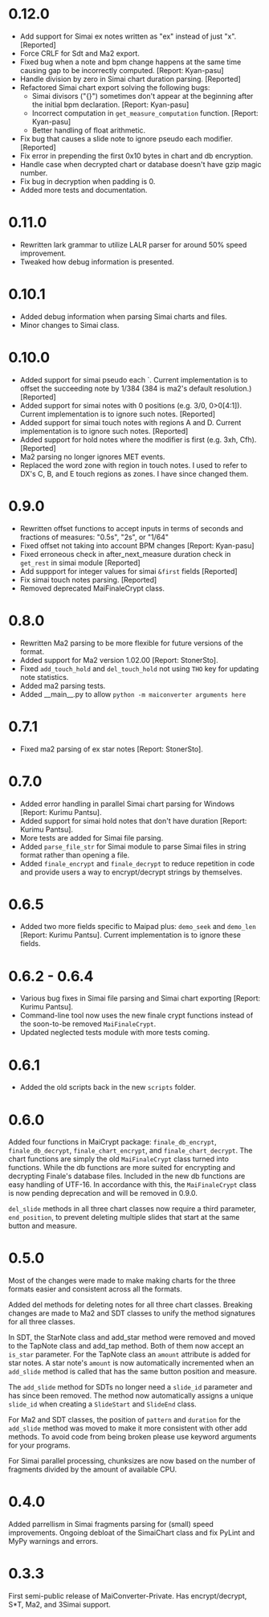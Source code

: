# 0.12.0
* Add support for Simai ex notes written as "ex" instead of just "x". [Reported]
* Force CRLF for Sdt and Ma2 export.
* Fixed bug when a note and bpm change happens at the same time causing gap to be incorrectly computed. [Report: Kyan-pasu]
* Handle division by zero in Simai chart duration parsing. [Reported]
* Refactored Simai chart export solving the following bugs:
  * Simai divisors ("{}") sometimes don't appear at the beginning after the initial bpm declaration. [Report: Kyan-pasu]
  * Incorrect computation in `get_measure_computation` function. [Report: Kyan-pasu]
  * Better handling of float arithmetic.
* Fix bug that causes a slide note to ignore pseudo each modifier. [Reported]
* Fix error in prepending the first 0x10 bytes in chart and db encryption.
* Handle case when decrypted chart or database doesn't have gzip magic number.
* Fix bug in decryption when padding is 0.
* Added more tests and documentation.

# 0.11.0
* Rewritten lark grammar to utilize LALR parser for around 50% speed improvement.
* Tweaked how debug information is presented.

# 0.10.1
* Added debug information when parsing Simai charts and files.
* Minor changes to Simai class.

# 0.10.0
* Added support for simai pseudo each \`. Current implementation is to offset the succeeding note by 1/384 (384 is ma2's default resolution.) [Reported]
* Added support for simai notes with 0 positions (e.g. 3/0, 0>0[4:1]). Current implementation is to ignore such notes. [Reported]
* Added support for simai touch notes with regions A and D. Current implementation is to ignore such notes. [Reported]
* Added support for hold notes where the modifier is first (e.g. 3xh, Cfh). [Reported]
* Ma2 parsing no longer ignores MET events.
* Replaced the word zone with region in touch notes. I used to refer to DX's C, B, and E touch regions as zones. I have since changed them.

# 0.9.0
* Rewritten offset functions to accept inputs in terms of seconds and fractions of measures: "0.5s", "2s", or "1/64"
* Fixed offset not taking into account BPM changes [Report: Kyan-pasu]
* Fixed erroneous check in after_next_measure duration check in `get_rest` in simai module [Reported]
* Add suppport for integer values for simai `&first` fields [Reported]
* Fix simai touch notes parsing. [Reported]
* Removed deprecated MaiFinaleCrypt class.

# 0.8.0
* Rewritten Ma2 parsing to be more flexible for future versions of the format.
* Added support for Ma2 version 1.02.00 [Report: StonerSto].
* Fixed `add_touch_hold` and `del_touch_hold` not using `THO` key for updating note statistics.
* Added ma2 parsing tests.
* Added \_\_main\_\_.py to allow `python -m maiconverter arguments here`

# 0.7.1
* Fixed ma2 parsing of ex star notes [Report: StonerSto].

# 0.7.0
* Added error handling in parallel Simai chart parsing for Windows [Report: Kurimu Pantsu].
* Added support for simai hold notes that don't have duration [Report: Kurimu Pantsu].
* More tests are added for Simai file parsing.
* Added `parse_file_str` for Simai module to parse Simai files in string format rather than opening a file.
* Added `finale_encrypt` and `finale_decrypt` to reduce repetition in code and provide users a way to encrypt/decrypt strings by themselves.

# 0.6.5
* Added two more fields specific to Maipad plus: `demo_seek` and `demo_len` [Report: Kurimu Pantsu]. Current implementation is to ignore these fields.

# 0.6.2 - 0.6.4
* Various bug fixes in Simai file parsing and Simai chart exporting [Report: Kurimu Pantsu].
* Command-line tool now uses the new finale crypt functions instead of the soon-to-be removed `MaiFinaleCrypt`.
* Updated neglected tests module with more tests coming.

# 0.6.1
* Added the old scripts back in the new `scripts` folder.

# 0.6.0
Added four functions in MaiCrypt package: `finale_db_encrypt`, `finale_db_decrypt`, `finale_chart_encrypt`, and `finale_chart_decrypt`. The chart functions are simply the old `MaiFinaleCrypt` class turned into functions. While the db functions are more suited for encrypting and decrypting Finale's database files. Included in the new db functions are easy handling of UTF-16. In accordance with this, the `MaiFinaleCrypt` class is now pending deprecation and will be removed in 0.9.0.

`del_slide` methods in all three chart classes now require a third parameter, `end_position`, to prevent deleting multiple slides that start at the same button and measure.

# 0.5.0
Most of the changes were made to make making charts for the three formats easier and consistent across all the formats.

Added del methods for deleting notes for all three chart classes. Breaking changes are made to Ma2 and SDT classes to unify the method signatures for all three classes. 

In SDT, the StarNote class and add_star method were removed and moved to the TapNote class and add_tap method. Both of them now accept an `is_star` parameter. For the TapNote class an `amount` attribute is added for star notes. A star note's `amount` is now automatically incremented when an `add_slide` method is called that has the same button position and measure.

The `add_slide` method for SDTs no longer need a `slide_id` parameter and has since been removed. The method now automatically assigns a unique `slide_id` when creating a `SlideStart` and `SlideEnd` class.

For Ma2 and SDT classes, the position of `pattern` and `duration` for the `add_slide` method was moved to make it more consistent with other add methods. To avoid code from being broken please use keyword arguments for your programs.

For Simai parallel processing, chunksizes are now based on the number of fragments divided by the amount of available CPU.

# 0.4.0
Added parrellism in Simai fragments parsing for (small) speed improvements. Ongoing debloat of the SimaiChart class and fix PyLint and MyPy warnings and errors.

# 0.3.3
First semi-public release of MaiConverter-Private. Has encrypt/decrypt, S\*T, Ma2, and 3Simai support.
